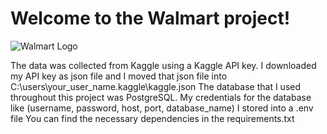 # Welcome to the Walmart project!

![Walmart Logo]("/walmart_logo.png")

The data was collected from Kaggle using a Kaggle API key. I downloaded my API key as json file and I moved that json file into C:\users\your_user_name.kaggle\kaggle.json
The database that I used throughout this project was PostgreSQL.
My credentials for the database like (username, password, host, port, database_name) I stored into a .env file
You can find the necessary dependencies in the requirements.txt

